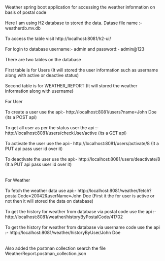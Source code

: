 Weather spring boot application for accessing the weather information on basis of postal code  
<br>Here I am using H2 database to stored the data. Datase file name :- weatherdb.mv.db  
<br>To access the table visit http://localhost:8081/h2-ui/  
<br>For login to database username:- admin and password:- admin@123  
<br>There are two tables on the database  
<br>First table is for Users (It will stored the user information such as username along with active or deactive status)  
<br>Second table is for WEATHER_REPORT (It will stored the weather information along with username)
<br>
<br> For User  
<br> To create a user use the api:-  http://localhost:8081/users?name=John Doe (its a POST api)    
<br> To get all user as per the status user the api :- http://localhost:8081/users/checkUser/active  (its a GET api)  
<br> To activate the user use the api:- http://localhost:8081/users/activate/8 (It a PUT api pass user id over it)  
<br> To deactivate the user use the api:- http://localhost:8081/users/deactivate/8 (It a PUT api pass user id over it)  
<br>
<br>For Weather  
<br>To fetch the weather data use api:- http://localhost:8081/weather/fetch?postalCode=20042&userName=John Doe (First it the for user is active or not then it will stored the data on database)  
<br>To get the history for weather from database via postal code use the api :- http://localhost:8081/weather/historyByPostalCode/41702   
<br>To get the history for weather from database via username code use the api :- http://localhost:8081/weather/historyByUser/John Doe  
<br>
<br>Also added the postman collection search the file WeatherReport.postman_collection.json
